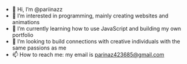- 👋 Hi, I’m @pariinazz
- 👀 I’m interested in programming, mainly creating websites and animations 
- 🌱 I’m currently learning how to use JavaScript and building my own portfolio 
- 💞️ I’m looking to build connections with creative individuals with the same passions as me
- 📫 How to reach me: my email is parinaz423685@gmail.com

<!---
pariinazz/pariinazz is a ✨ special ✨ repository because its `README.md` (this file) appears on your GitHub profile.
You can click the Preview link to take a look at your changes.
--->
